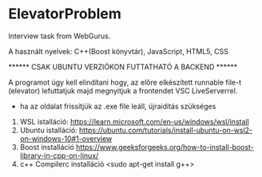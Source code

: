 # ElevatorProblem
Interview task from WebGurus.

A használt nyelvek: C++(Boost könyvtár), JavaScript, HTML5, CSS

****** CSAK UBUNTU VERZIÓKON FUTTATHATÓ A BACKEND ******

A programot úgy kell elindítani hogy, az előre elkészített runnable file-t (elevator) lefuttatjuk majd megnyitjuk a frontendet VSC LiveServerrel.
  - ha az oldalat frissítjük az .exe file leáll, újraidítás szükséges

1. WSL istalláció: https://learn.microsoft.com/en-us/windows/wsl/install
2. Ubuntu istalláció: https://ubuntu.com/tutorials/install-ubuntu-on-wsl2-on-windows-10#1-overview
3. Boost installáció https://www.geeksforgeeks.org/how-to-install-boost-library-in-cpp-on-linux/
4. c++ Compilerc installáció <sudo apt-get install g++> 

